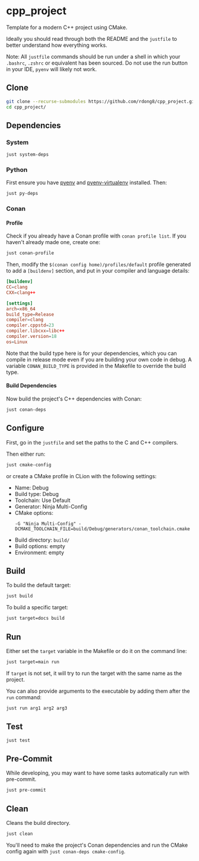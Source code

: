 # cpp_project

Template for a modern C++ project using CMake.

Ideally you should read through both the README and the `justfile` to better understand how everything works.

Note: All `justfile` commands should be run under a shell in which your `.bashrc`, `.zshrc` or equivalent has been
sourced. Do not use the run button in your IDE, `pyenv` will likely not work.

## Clone

```bash
git clone --recurse-submodules https://github.com/rdong8/cpp_project.git
cd cpp_project/
```

## Dependencies

### System

```bash
just system-deps
```

### Python

First ensure you have [pyenv](https://github.com/pyenv/pyenv) and
[pyenv-virtualenv](https://github.com/pyenv/pyenv-virtualenv) installed. Then:

```bash
just py-deps
```

### Conan

#### Profile

Check if you already have a Conan profile with `conan profile list`. If you haven't already made one, create one:

```bash
just conan-profile
```

Then, modify the `$(conan config home)/profiles/default` profile generated to add a `[buildenv]` section, and put in
your compiler and language details:

```toml
[buildenv]
CC=clang
CXX=clang++

[settings]
arch=x86_64
build_type=Release
compiler=clang
compiler.cppstd=23
compiler.libcxx=libc++
compiler.version=18
os=Linux
```

Note that the build type here is for your dependencies, which you can compile in release mode even if you are building
your own code in debug. A variable `CONAN_BUILD_TYPE` is provided in the Makefile to override the build type.

#### Build Dependencies

Now build the project's C++ dependencies with Conan:

```bash
just conan-deps
```

## Configure

First, go in the `justfile` and set the paths to the C and C++ compilers.

Then either run:

```bash
just cmake-config
```

or create a CMake profile in CLion with the following settings:

- Name: Debug
- Build type: Debug
- Toolchain: Use Default
- Generator: Ninja Multi-Config
- CMake options:
    ```
    -G "Ninja Multi-Config" -DCMAKE_TOOLCHAIN_FILE=build/Debug/generators/conan_toolchain.cmake
    ```
- Build directory: `build/`
- Build options: empty
- Environment: empty

## Build

To build the default target:

```bash
just build
```

To build a specific target:

```bash
just target=docs build
```

## Run

Either set the `target` variable in the Makefile or do it on the command line:

```bash
just target=main run
```

If `target` is not set, it will try to run the target with the same name as the project.

You can also provide arguments to the executable by adding them after the `run` command:

```bash
just run arg1 arg2 arg3
```

## Test

```bash
just test
```

## Pre-Commit

While developing, you may want to have some tasks automatically run with pre-commit.

```bash
just pre-commit
```

## Clean

Cleans the build directory.

```bash
just clean
```

You'll need to make the project's Conan dependencies and run the CMake config again with `just conan-deps cmake-config`.
